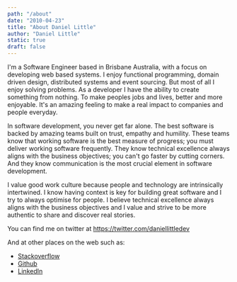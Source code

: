 ```yaml
---
path: "/about"
date: "2010-04-23"
title: "About Daniel Little"
author: "Daniel Little"
static: true
draft: false
---
```


I'm a Software Engineer based in Brisbane Australia, with a focus on developing web based systems. I enjoy functional programming, domain driven design, distributed systems and event sourcing. But most of all I enjoy solving problems. As a developer I have the ability to create something from nothing. To make peoples jobs and lives, better and more enjoyable. It's an amazing feeling to make a real impact to companies and people everyday.

In software development, you never get far alone. The best software is backed by amazing teams built on trust, empathy and humility. These teams know that working software is the best measure of progress; you must deliver working software frequently. They know technical excellence always aligns with the business objectives; you can't go faster by cutting corners. And they know communication is the most crucial element in software development.

I value good work culture because people and technology are intrinsically intertwined. I know having context is key for building great software and I try to always optimise for people. I believe technical excellence always aligns with the business objectives and I value and strive to be more authentic to share and discover real stories.

You can find me on twitter at https://twitter.com/daniellittledev

And at other places on the web such as:

- [Stackoverflow](https://stackoverflow.com/users/200442/daniel-little)
- [Github](https://github.com/daniellittledev)
- [LinkedIn](https://www.linkedin.com/in/daniellittle)
